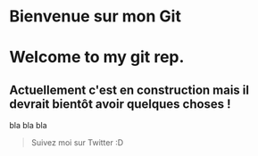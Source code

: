 # Bienvenue sur mon Git
# Welcome to my git rep.

## Actuellement c'est en construction mais il devrait bientôt avoir quelques choses !
bla bla bla

>Suivez moi sur Twitter :D
